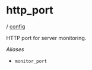 # http_port

/ [config](/ref/config/index.md) 

HTTP port for server monitoring.

*Aliases*
- `monitor_port`

